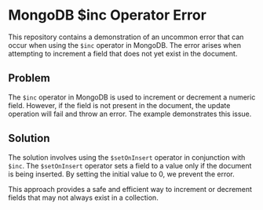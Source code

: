 # MongoDB $inc Operator Error
This repository contains a demonstration of an uncommon error that can occur when using the `$inc` operator in MongoDB. The error arises when attempting to increment a field that does not yet exist in the document. 

## Problem
The `$inc` operator in MongoDB is used to increment or decrement a numeric field. However, if the field is not present in the document, the update operation will fail and throw an error.  The example demonstrates this issue.

## Solution
The solution involves using the `$setOnInsert` operator in conjunction with `$inc`. The `$setOnInsert` operator sets a field to a value only if the document is being inserted. By setting the initial value to 0, we prevent the error. 

This approach provides a safe and efficient way to increment or decrement fields that may not always exist in a collection.

